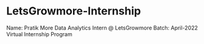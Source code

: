 # LetsGrowmore-Internship
Name: Pratik More
Data Analytics Intern @ LetsGrowmore
Batch: April-2022
Virtual Internship Program
